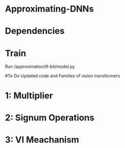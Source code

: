 # Approximating-DNNs

# Dependencies


# Train
Run /approximation/#-bit/model.py

#To Do
Updated code and Families of vision transformers

# 1: Multiplier


# 2: Signum Operations


# 3: VI Meachanism


